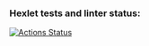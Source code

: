 ### Hexlet tests and linter status:
[![Actions Status](https://github.com/MeyanManul/infrastructure-automation-project-77/actions/workflows/hexlet-check.yml/badge.svg)](https://github.com/MeyanManul/infrastructure-automation-project-77/actions)